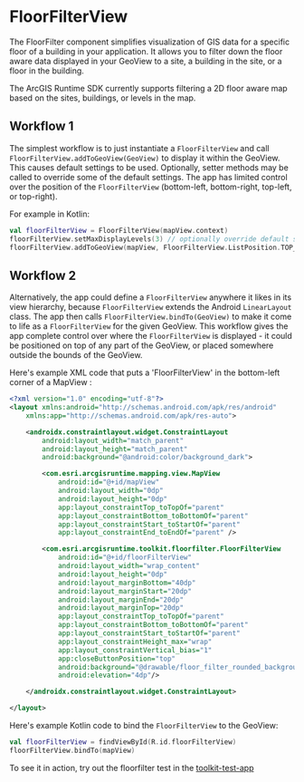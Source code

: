 # FloorFilterView

The FloorFilter component simplifies visualization of GIS data for a specific floor of a building in your application. It allows you to filter down the floor aware data displayed in your GeoView to a site, a building in the site, or a floor in the building.

The ArcGIS Runtime SDK currently supports filtering a 2D floor aware map based on the sites, buildings, or levels in the map.

## Workflow 1

The simplest workflow is to just instantiate a `FloorFilterView` and call `FloorFilterView.addToGeoView(GeoView)`
to display it within the GeoView. This causes default settings to be used. Optionally, setter methods may be
called to override some of the default settings. The app has limited control over the position of the
`FloorFilterView` (bottom-left, bottom-right, top-left, or top-right).

For example in Kotlin:

```kotlin
val floorFilterView = FloorFilterView(mapView.context)
floorFilterView.setMaxDisplayLevels(3) // optionally override default settings
floorFilterView.addToGeoView(mapView, FloorFilterView.ListPosition.TOP_END)
```

## Workflow 2

Alternatively, the app could define a `FloorFilterView` anywhere it likes in its view hierarchy, because `FloorFilterView` extends the
Android `LinearLayout` class. The app then calls `FloorFilterView.bindTo(GeoView)` to make it come to life as a `FloorFilterView` for
the given GeoView. This workflow gives the app complete control over where the `FloorFilterView` is displayed - it could be positioned
on top of any part of the GeoView, or placed somewhere outside the bounds of the GeoView.

Here's example XML code that puts a 'FloorFilterView' in the bottom-left corner of a MapView :

```xml
<?xml version="1.0" encoding="utf-8"?>
<layout xmlns:android="http://schemas.android.com/apk/res/android"
    xmlns:app="http://schemas.android.com/apk/res-auto">

    <androidx.constraintlayout.widget.ConstraintLayout
        android:layout_width="match_parent"
        android:layout_height="match_parent"
        android:background="@android:color/background_dark">

        <com.esri.arcgisruntime.mapping.view.MapView
            android:id="@+id/mapView"
            android:layout_width="0dp"
            android:layout_height="0dp"
            app:layout_constraintTop_toTopOf="parent"
            app:layout_constraintBottom_toBottomOf="parent"
            app:layout_constraintStart_toStartOf="parent"
            app:layout_constraintEnd_toEndOf="parent" />

        <com.esri.arcgisruntime.toolkit.floorfilter.FloorFilterView
            android:id="@+id/floorFilterView"
            android:layout_width="wrap_content"
            android:layout_height="0dp"
            android:layout_marginBottom="40dp"
            android:layout_marginStart="20dp"
            android:layout_marginEnd="20dp"
            android:layout_marginTop="20dp"
            app:layout_constraintTop_toTopOf="parent"
            app:layout_constraintBottom_toBottomOf="parent"
            app:layout_constraintStart_toStartOf="parent"
            app:layout_constraintHeight_max="wrap"
            app:layout_constraintVertical_bias="1"
            app:closeButtonPosition="top"
            android:background="@drawable/floor_filter_rounded_background"
            android:elevation="4dp"/>

    </androidx.constraintlayout.widget.ConstraintLayout>

</layout>
```

Here's example Kotlin code to bind the `FloorFilterView` to the GeoView:

```kotlin
val floorFilterView = findViewById(R.id.floorFilterView)
floorFilterView.bindTo(mapView)
```

To see it in action, try out the floorfilter test in the [toolkit-test-app](https://github.com/Esri/arcgis-runtime-toolkit-android/tree/master/toolkit-test-app/src/main/java/com/esri/arcgisruntime/toolkit/test)
